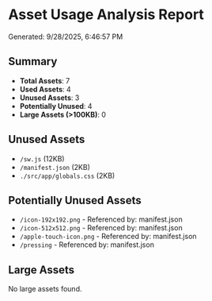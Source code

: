 # Asset Usage Analysis Report

Generated: 9/28/2025, 6:46:57 PM

## Summary
- **Total Assets**: 7
- **Used Assets**: 4
- **Unused Assets**: 3
- **Potentially Unused**: 4
- **Large Assets (>100KB)**: 0

## Unused Assets
- `/sw.js` (12KB)
- `/manifest.json` (2KB)
- `./src/app/globals.css` (2KB)

## Potentially Unused Assets
- `/icon-192x192.png` - Referenced by: manifest.json
- `/icon-512x512.png` - Referenced by: manifest.json
- `/apple-touch-icon.png` - Referenced by: manifest.json
- `/pressing` - Referenced by: manifest.json

## Large Assets
No large assets found.


